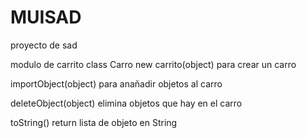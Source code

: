 # MUISAD
proyecto de sad

modulo de carrito
class Carro 
new carrito(object)
  para crear un carro
  
importObject(object)
  para anañadir objetos al carro
  
deleteObject(object)
  elimina objetos que hay en el carro
  
toString()
  return lista de objeto en String
